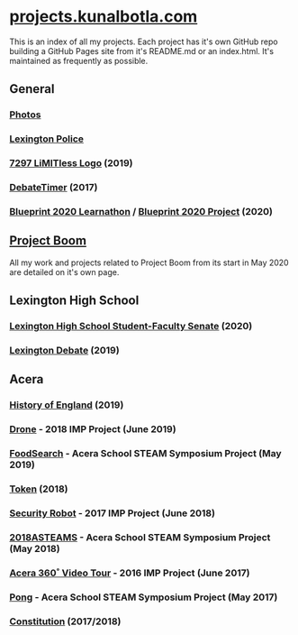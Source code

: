 # [projects.kunalbotla.com](//projects.kunalbotla.com)

This is an index of all my projects. Each project has it's own GitHub repo building a GitHub Pages site from it's README.md or an index.html. It's maintained as frequently as possible.

## General
### [Photos](//projects.kunalbotla.com/photos/)

### [Lexington Police](//projects.kunalbotla.com/lexington-police/)
### [7297 LiMITless Logo](//projects.kunalbotla.com/7297-limitless-logo/) (2019)
### [DebateTimer](//projects.kunalbotla.com/DebateTimer/) (2017)
### [Blueprint 2020 Learnathon](//projects.kunalbotla.com/blueprint-2020) / [Blueprint 2020 Project](//projects.kunalbotla.com/blueprint-2020-project) (2020)


## [Project Boom](//projects.kunalbotla.com/projectboom)
All my work and projects related to Project Boom from its start in May 2020 are detailed on it's own page.



## Lexington High School
### [Lexington High School Student-Faculty Senate](//projects.kunalbotla.com/lhs-senate) (2020)
### [Lexington Debate](//projects.kunalbotla.com/lexington-debate) (2019)


## Acera
### [History of England](//projects.kunalbotla.com/History-of-England) (2019)
### [Drone](//projects.kunalbotla.com/) - 2018 IMP Project (June 2019)
### [FoodSearch](//projects.kunalbotla.com/FoodSearch) - Acera School STEAM Symposium Project (May 2019)
### [Token](//projects.kunalbotla.com/Token) (2018)
### [Security Robot](//projects.kunalbotla.com/) - 2017 IMP Project (June 2018)
### [2018ASTEAMS](//projects.kunalbotla.com/) - Acera School STEAM Symposium Project (May 2018)
### [Acera 360˚ Video Tour](//projects.kunalbotla.com/) - 2016 IMP Project (June 2017)
### [Pong](//projects.kunalbotla.com/Pong) - Acera School STEAM Symposium Project (May 2017)
### [Constitution](//docs.kunalbotla.com/projects/constitution) (2017/2018)
